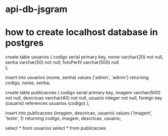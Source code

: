 # api-db-jsgram


# how to create localhost database in postgres

create table usuarios (
	codigo serial primary key, 
	nome varchar(20) not null, 
	senha varchar(50) not null, 
	fotoPerfil varchar(500) null 	
);

insert into usuarios (nome, senha) 
values ('admin', 'admin')
returning codigo, nome, senha;

create table publicacoes (
	codigo serial primary key, 
	imagem varchar(500) not null, 
	descricao varchar(40) not null,
	usuario integer not null, 
	foreign key (usuario) references usuarios (codigo)
);

insert into publicacoes (imagem, descricao, usuario) 
values ('imagem', 'teste', 1)
returning codigo, imagem, descricao, usuario;

select * from usuarios
select * from publicacoes
